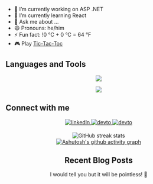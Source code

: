 <!-- -----------------------------------------------------------------------Top banner Start--------------------------------------------------------------------- -->
<!-- <div align="center">
  <img src="https://github.com/404RequestedUserNotFound/404RequestedUserNotFound/blob/main/404_page.gif" />
</div> -->
<!-- -----------------------------------------------------------------------Top banner END----------------------------------------------------------------------- -->


<!-- -----------------------------------------------------------------------Introduction Start----------------------------------------------------------------------- -->
- 🔭 I’m currently working on ASP .NET
- 🌱 I’m currently learning React
- 💬 Ask me about ...
- 😄 Pronouns: he/him
- ⚡ Fun fact: !0 °C + 0 °C = 64 °F
- 🎮 Play <a href="https://iammdsafin.github.io/Tic-Tac-Toe/index.html">Tic-Tac-Toc</a>
<!-- -----------------------------------------------------------------------Introduction End----------------------------------------------------------------------- -->


<!-- -----------------------------------------------------------------------Language Start----------------------------------------------------------------------- -->
## Languages and Tools
<p align="center">
  <a href="https://skillicons.dev">
    <img src="https://skillicons.dev/icons?i=cs,cpp,js,html,css,dotnet,mysql,php,laravel,react,github,gitlab,linux,postman,git" />
  </a>
</p>

<div align="center" dir="auto" <img style="max-width: 100%;" src="https://github-readme-stats.vercel.app/api/top-langs/?username=iammdsafin&layout=compact" />
 <img style="max-width: 100%;" src="https://github-readme-stats.vercel.app/api/top-langs/?username=iammdsafin&layout=compact" />
</div>
<!-- -----------------------------------------------------------------------Language End----------------------------------------------------------------------- -->


<!-- -----------------------------------------------------------------------Connect Start----------------------------------------------------------------------- -->
## Connect with me
<div align="center">
<!-- <a href="https://github.com/iammdsafin" target="_blank">
  <img src=https://img.shields.io/badge/github-%2324292e.svg?&style=for-the-badge&logo=github&logoColor=white alt=github style="margin-bottom: 5px;" />
</a> -->
<a href="https://github.com/iammdsafin" target="_blank">
  <img src=https://img.shields.io/badge/LinkedIn-0077B5?style=for-the-badge&logo=linkedin&logoColor=white alt=linkedln style="margin-bottom: 5px;" />
</a>
  
<a href="https://dev.to/iammdsafin" target="_blank">
  <img src=https://img.shields.io/badge/dev.to-%2308090A.svg?&style=for-the-badge&logo=dev.to&logoColor=white alt=devto style="margin-bottom: 5px;" />
</a>

<a href="https://leetcode.com/iammdsafin/" target="_blank">
  <img src=https://img.shields.io/badge/LeetCode-%2308090A.svg?&style=for-the-badge&logo=dev.to&logoColor=white alt=devto style="margin-bottom: 5px;" />
</a>
<!-- -----------------------------------------------------------------------Connect End----------------------------------------------------------------------- -->


<!-- -----------------------------------------------------------------------Streack and Activity Start----------------------------------------------------------------------- -->
![GitHub streak stats](https://streak-stats.demolab.com/?user=iammdsafin)  
[![Ashutosh's github activity graph](https://github-readme-activity-graph.vercel.app/graph?username=iammdsafin&theme=github-compact)](https://github.com/iammdsafin/github-readme-activity-graph)
<!-- -----------------------------------------------------------------------Language Start----------------------------------------------------------------------- -->


<!-- -----------------------------------------------------------------------Blog Start----------------------------------------------------------------------- -->
## Recent Blog Posts
I would tell you but it will be pointless! 🙈
<!-- -----------------------------------------------------------------------Blog End----------------------------------------------------------------------- -->
